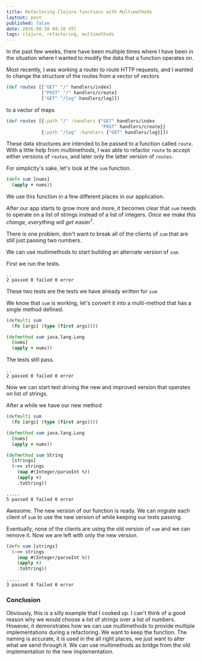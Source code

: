 ```yaml
---
title: Refactoring Clojure functions with Multimethods
laytout: post
published: false
date: 2016-08-30 04:10 UTC
tags: clojure, refactoring, multimethods
---
```


In the past few weeks, there have been multiple times where I have been in the situation where I wanted to modify the data that a function operates on.

Most recently, I was working a router to route HTTP requests, and I wanted to change the structure of the routes from a vector of vectors

```clojure
(def routes [["GET" "/" handlers/index]
             ["POST" "/" handlers/create]
             ["GET" "/log" handlers/log]])
```

to a vector of maps

```clojure
(def routes [{:path "/" :handlers {"GET" handlers/index
                                   "POST" handlers/create}}
             {:path "/log" :handlers {"GET" handlers/log}}])
```

These data structures are intended to be passed to a function called `route`. With a little help from multimethods, I was able to refactor `route` to accept either versions of `routes`, and later only the latter version of `routes`.

For simplicity's sake, let's look at the `sum` function.

```clojure
(defn sum [nums]
  (apply + nums))
```

We use this function in a few different places in our application.

After our app starts to grow more and more, it becomes clear that `sum` needs to operate on a list of strings instead of a list of integers. *Once we make this change, everything will get easier*<sup>1</sup>.

There is one problem, don't want to break all of the clients of `sum` that are still just passing two numbers.

We can use multimethods to start building an alternate version of `sum`.

First we run the tests.

```console
..
2 passed 0 failed 0 error
```

These two tests are the tests we have already written for `sum`

We know that `sum` is working, let's convert it into a multi-method that has a single method defined.

```clojure
(defmulti sum
  (fn [args] (type (first args))))

(defmethod sum java.lang.Long
  [nums]
  (apply + nums))
```

The tests still pass.

```console
..
2 passed 0 failed 0 error
```

Now we can start test driving the new and improved version that operates on list of strings.

After a while we have our new method

```clojure
(defmulti sum
  (fn [args] (type (first args))))

(defmethod sum java.lang.Long
  [nums]
  (apply + nums))

(defmethod sum String
  [strings]
  (->> strings
    (map #(Integer/parseInt %))
    (apply +)
    .toString))
```

```console
.....
5 passed 0 failed 0 error
```

Awesome. The new version of our function is ready. We can migrate each client of `sum` to use the new version of while keeping our tests passing.

Eventually, none of the clients are using the old version of `sum` and we can remove it. Now we are left with only the new version.

```clojure
(defn sum [strings]
  (->> strings
    (map #(Integer/parseInt %))
    (apply +)
    .toString))
```

```console
.....
3 passed 0 failed 0 error
```

### Conclusion

Obviously, this is a silly example that I cooked up. I can't think of a good reason why we would choose a list of strings over a list of numbers. However, it demonstrates how we can use multimethods to provide multiple implementations during a refactoring. We want to keep the function. The naming is accurate, it is used in the all right places, we just want to alter what we send through it. We can use multimethods as bridge from the old implementation to the new implementation.
